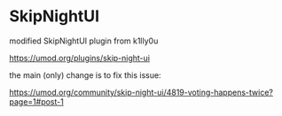 # SkipNightUI
modified SkipNightUI plugin from k1lly0u

https://umod.org/plugins/skip-night-ui

the main (only) change is to fix this issue:

https://umod.org/community/skip-night-ui/4819-voting-happens-twice?page=1#post-1
